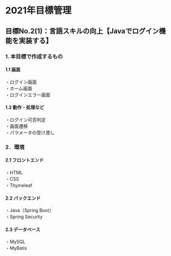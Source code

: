 # 2021年目標管理
## 目標No.2(1)：言語スキルの向上【Javaでログイン機能を実装する】  
  
### 1. 本目標で作成するもの  
#### 1.1 画面  
・ログイン画面  
・ホーム画面  
・ログインエラー画面  
#### 1.2 動作・処理など  
・ログイン可否判定  
・画面遷移  
・パラメータの受け渡し
  
  
### 2．環境  
#### 2.1 フロントエンド  
・HTML  
・CSS  
・Thymeleaf  
#### 2.2 バックエンド  
・Java（Spring Boot）  
・Spring Security  
#### 2.3 データベース  
・MySQL  
・MyBatis  
